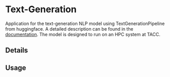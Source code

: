# Text-Generation
Application for the text-generation NLP model using TextGenerationPipeline from huggingface. A detailed description can be found in the [documentation](https://huggingface.co/docs/transformers/main_classes/pipelines#transformers.TextGenerationPipeline). The model is designed to run on an HPC system at TACC.

## Details


## Usage